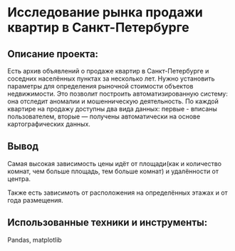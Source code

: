
# Исследование рынка продажи квартир в Санкт-Петербурге
## Описание проекта:
Есть архив объявлений о продаже квартир в Санкт-Петербурге и соседних населённых пунктах за несколько лет. Нужно установить параметры для определения рыночной стоимости объектов недвижимости. Это позволит построить автоматизированную систему: она отследит аномалии и мошенническую деятельность.
По каждой квартире на продажу доступны два вида данных: первые - вписаны пользователем, вторые — получены автоматически на основе картографических данных.
## Вывод
Самая высокая зависимость цены идёт от площади(как и количество комнат, чем больше площадь, тем больше комнат) и удалённости от центра.

Также есть зависимоть от расположения на определённых этажах и от года размещения.
## Использованные техники и инструменты:
Pandas, matplotlib
